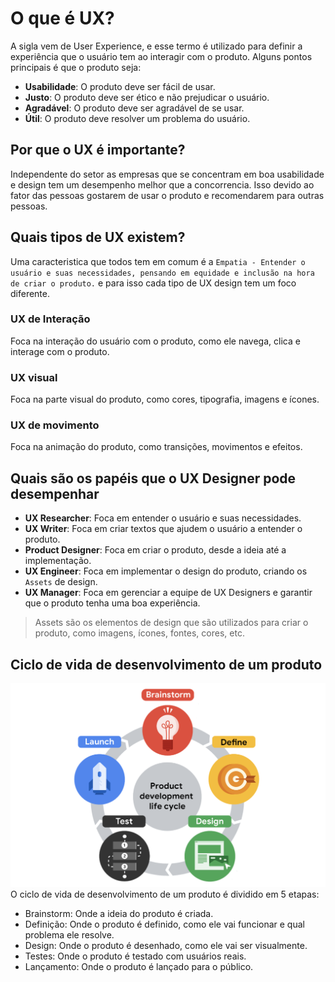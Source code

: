 # O que é UX?
A sigla vem de User Experience, e esse termo é utilizado para definir a experiência que o usuário tem ao interagir com o produto. Alguns pontos principais é que o produto seja:

- **Usabilidade**: O produto deve ser fácil de usar.
- **Justo**: O produto deve ser ético e não prejudicar o usuário.
- **Agradável**: O produto deve ser agradável de se usar.
- **Útil**: O produto deve resolver um problema do usuário.

## Por que o UX é importante?
Independente do setor as empresas que se concentram em boa usabilidade e design tem um desempenho melhor que a concorrencia. Isso devido ao fator das pessoas gostarem de usar o produto e recomendarem para outras pessoas.

## Quais tipos de UX existem?
Uma caracteristica que todos tem em comum é a `Empatia - Entender o usuário e suas necessidades, pensando em equidade e inclusão na hora de criar o produto.` e para isso cada tipo de UX design tem um foco diferente.

### UX de Interação
Foca na interação do usuário com o produto, como ele navega, clica e interage com o produto.

### UX visual
Foca na parte visual do produto, como cores, tipografia, imagens e ícones.

### UX de movimento
Foca na animação do produto, como transições, movimentos e efeitos.

## Quais são os papéis que o UX Designer pode desempenhar
- **UX Researcher**: Foca em entender o usuário e suas necessidades.
- **UX Writer**: Foca em criar textos que ajudem o usuário a entender o produto.
- **Product Designer**: Foca em criar o produto, desde a ideia até a implementação.
- **UX Engineer**: Foca em implementar o design do produto, criando os `Assets` de design.
- **UX Manager**: Foca em gerenciar a equipe de UX Designers e garantir que o produto tenha uma boa experiência.

> Assets são os elementos de design que são utilizados para criar o produto, como imagens, ícones, fontes, cores, etc.

## Ciclo de vida de desenvolvimento de um produto
![Ciclo de vidade desenvolvimento de um produto](images/cicle.png)
O ciclo de vida de desenvolvimento de um produto é dividido em 5 etapas:
- Brainstorm: Onde a ideia do produto é criada.
- Definição: Onde o produto é definido, como ele vai funcionar e qual problema ele resolve.
- Design: Onde o produto é desenhado, como ele vai ser visualmente.
- Testes: Onde o produto é testado com usuários reais.
- Lançamento: Onde o produto é lançado para o público.



